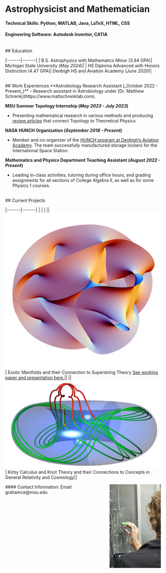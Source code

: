 # Astrophysicist and Mathematician
#### Technical Skills: Python, MATLAB, Java, LaTeX, HTML, CSS
#### Engineering Software: Autodesk Inventor, CATIA

<br />
## Education

|-------|-------|
| B.S. Astrophysics with Mathematics Minor (3.94 GPA)| Michigan State University (_May 2024_)|
| HS Diploma Advanced with Honors Distinction (4.47 GPA)| Denbigh HS and Aviation Academy (_June 2020_)|

<br />
## Work Experiences
**Astrobiology Research Assistant (_October 2022 - Present_)**
 - Research assistant in Astrobiology under [Dr. Matthew Schrenk](https://www.mattschrenklab.com). 

**MSU Summer Topology Internship (_May 2023 - July 2023_)**
 - Presenting mathematical research in various methods and producing [review articles](https://github.com/cesarinegraham/Topology-Research-Results/blob/87f9d55fd60bced16efb3ff62952183609f8e914/Exotic_Manifolds_Research_Paper.pdf) that connect Topology to Theoretical Physics.

**NASA HUNCH Organization (_September 2018 - Present_)**
 - Member and co-organizer of the [HUNCH program at Denbigh’s Aviation Academy](https://www.13newsnow.com/article/entertainment/television/programs/daybreak/in-session-newport-news-students-construct-lockers-for-astronauts/291-87bcc798-570b-4aa5-9d59-959f01f18fac). The team successfully manufactured storage lockers for the International Space Station.

**Mathematics and Physics Department Teaching Assistant (_August 2022 - Present_)**
 - Leading in-class activities, tutoring during office hours, and grading assignments for all sections of College Algebra II, as well as for some Physics 1 courses.

<br />
## Current Projects

|-------|-------|
| | |
|| ![Calabi-Yau Manifolds](/assets/Calabi-Yau.png) | Exotic Manifolds and their Connection to Superstring Theory [See working paper and presentation here.](https://github.com/cesarinegraham/Topology-Research-Results/)||
|| ![Knot Theory](/assets/knottheory.png) | Kirby Calculus and Knot Theory and their Connections to Concepts in General Relativity and Cosmology||

<img align="right" width="33%" src="/assets/knott.png"> 
#### Contact Information:
Email: grahamce@msu.edu




